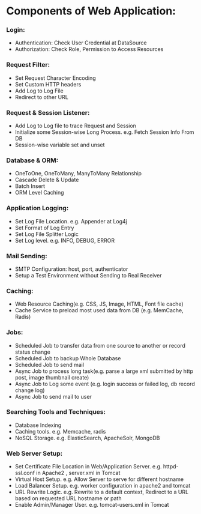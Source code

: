 # Components of Web Application:

### Login:
	
* Authentication: Check User Credential at DataSource
* Authorization: Check Role, Permission to Access Resources

### Request Filter:
* Set Request Character Encoding
* Set Custom HTTP headers
* Add Log to Log File
* Redirect to other URL
	
### Request & Session Listener:
* Add Log to Log file to trace Request and Session
* Initialize some Session-wise Long Process. e.g. Fetch Session Info From DB 
* Session-wise variable set and unset

### Database & ORM:
* OneToOne, OneToMany, ManyToMany Relationship
* Cascade Delete & Update
* Batch Insert
* ORM Level Caching

### Application Logging:
* Set Log File Location. e.g. Appender at Log4j
* Set Format of Log Entry
* Set Log File Splitter Logic
* Set Log level. e.g. INFO, DEBUG, ERROR

### Mail Sending:
* SMTP Configuration: host, port, authenticator
* Setup a Test Environment without Sending to Real Receiver

### Caching:
* Web Resource Caching(e.g. CSS, JS, Image, HTML, Font file cache)
* Cache Service to preload most used data from DB (e.g. MemCache, Radis)

### Jobs:
* Scheduled Job to transfer data from one source to another or record status change
* Scheduled Job to backup Whole Database
* Scheduled Job to send mail
* Async Job to process long task(e.g. parse a large xml submitted by http post, image thumbnail create)
* Async Job to Log some event (e.g. login success or failed log, db record change log)
* Async Job to send mail to user
	
### Searching Tools and Techniques:
* Database Indexing
* Caching tools. e.g. Memcache, radis
* NoSQL Storage. e.g. ElasticSearch, ApacheSolr, MongoDB

### Web Server Setup:
* Set Certificate File Location in Web/Application Server. e.g. httpd-ssl.conf in Apache2 , server.xml in Tomcat
* Virtual Host Setup. e.g. Allow Server to serve for different hostname
* Load Balancer Setup. e.g. worker configuration in apache2 and tomcat
* URL Rewrite Logic. e.g. Rewrite to a default context, Redirect to a URL based on requested URL hostname or path 
* Enable Admin/Manager User. e.g. tomcat-users.xml in Tomcat
